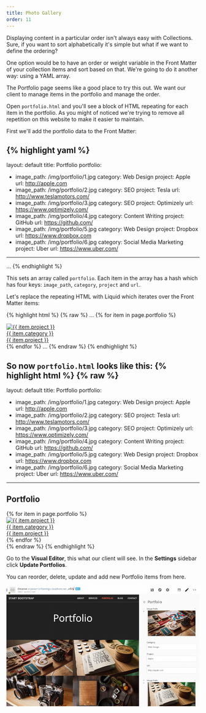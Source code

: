 ```yaml
---
title: Photo Gallery
order: 11
---
```

Displaying content in a particular order isn't always easy with Collections. Sure, if you want to sort alphabetically it's simple but what if we want to define the ordering?

One option would be to have an order or weight variable in the Front Matter of your collection items and sort based on that. We're going to do it another way: using a YAML array.

The Portfolio page seems like a good place to try this out. We want our client to manage items in the portfolio and manage the order.

Open `portfolio.html` and you'll see a block of HTML repeating for each item in the portfolio. As you might of noticed we're trying to remove all repetition on this website to make it easier to maintain.

First we'll add the portfolio data to the Front Matter:

{% highlight yaml %}
---
layout: default
title: Portfolio
portfolio:
  - image_path: /img/portfolio/1.jpg
    category: Web Design
    project: Apple
    url: http://apple.com
  - image_path: /img/portfolio/2.jpg
    category: SEO
    project: Tesla
    url: http://www.teslamotors.com/
  - image_path: /img/portfolio/3.jpg
    category: SEO
    project: Optimizely
    url: https://www.optimizely.com/
  - image_path: /img/portfolio/4.jpg
    category: Content Writing
    project: GitHub
    url: https://github.com/
  - image_path: /img/portfolio/5.jpg
    category: Web Design
    project: Dropbox
    url: https://www.dropbox.com
  - image_path: /img/portfolio/6.jpg
    category: Social Media Marketing
    project: Uber
    url: https://www.uber.com/
---
...
{% endhighlight %}

This sets an array called `portfolio`. Each item in the array has a hash which has four keys: `image_path`, `category`, `project` and `url`.

Let's replace the repeating HTML with Liquid which iterates over the Front Matter items:

{% highlight html %}
{% raw %}
...
{% for item in page.portfolio %}
  <div class="col-lg-4 col-sm-6">
    <a href="{{ item.url }}" class="portfolio-box">
      <img src="{{ item.image_path }}" class="img-responsive" alt="{{ item.project }}">
      <div class="portfolio-box-caption">
        <div class="portfolio-box-caption-content">
          <div class="project-category text-faded">
            {{ item.category }}
          </div>
          <div class="project-name">
            {{ item.project }}
          </div>
        </div>
      </div>
    </a>
  </div>
{% endfor %}
...
{% endraw %}
{% endhighlight %}

So now `portfolio.html` looks like this:
{% highlight html %}
{% raw %}
---
layout: default
title: Portfolio
portfolio:
  - image_path: /img/portfolio/1.jpg
    category: Web Design
    project: Apple
    url: http://apple.com
  - image_path: /img/portfolio/2.jpg
    category: SEO
    project: Tesla
    url: http://www.teslamotors.com/
  - image_path: /img/portfolio/3.jpg
    category: SEO
    project: Optimizely
    url: https://www.optimizely.com/
  - image_path: /img/portfolio/4.jpg
    category: Content Writing
    project: GitHub
    url: https://github.com/
  - image_path: /img/portfolio/5.jpg
    category: Web Design
    project: Dropbox
    url: https://www.dropbox.com
  - image_path: /img/portfolio/6.jpg
    category: Social Media Marketing
    project: Uber
    url: https://www.uber.com/
---
<section class="bg-dark">
  <div class="text-center">
    <h1>Portfolio</h1>
  </div>
</section>

<section class="no-padding" id="portfolio">
  <div class="container-fluid">
    <div class="row no-gutter">
      {% for item in page.portfolio %}
      <div class="col-lg-4 col-sm-6">
        <a href="{{ item.url }}" class="portfolio-box">
          <img src="{{ item.image_path }}" class="img-responsive" alt="{{ item.project }}">
          <div class="portfolio-box-caption">
            <div class="portfolio-box-caption-content">
              <div class="project-category text-faded">
                {{ item.category }}
              </div>
              <div class="project-name">
                {{ item.project }}
              </div>
            </div>
          </div>
        </a>
      </div>
      {% endfor %}
    </div>
  </div>
</section>
{% endraw %}
{% endhighlight %}

Go to the **Visual Editor**, this what our client will see. In the **Settings** sidebar click **Update Portfolios**.

You can reorder, delete, update and add new Portfolio items from here.

![Settings](/img/guide/photogallery/settings.png)
